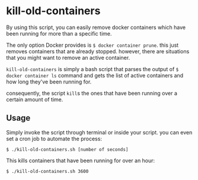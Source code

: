 # kill-old-containers
By using this script, you can easily remove docker containers which have been running for more than a specific time.

The only option Docker provides is `$ docker container prune`. this just removes containers that are already stopped.
however, there are situations that you might want to remove an active container.

`kill-old-containers` is simply a bash script that parses the output of `$ docker container ls` command and gets the list of active containers and how long they've been running for.

consequently, the script `kill`s the ones that have been running over a certain amount of time.

## Usage
Simply invoke the script through terminal or inside your script. you can even set a cron job to automate the process:

```
$ ./kill-old-containers.sh [number of seconds]
```
This kills containers that have been running for over an hour:
```
$ ./kill-old-containers.sh 3600
```
